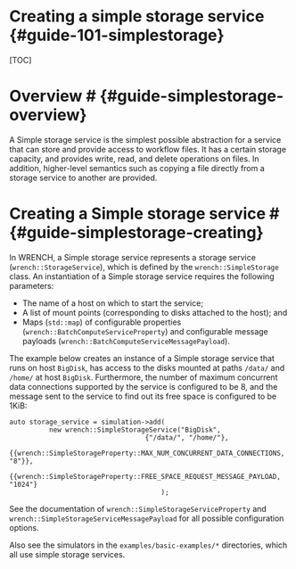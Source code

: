 Creating a simple storage service          {#guide-101-simplestorage}
============


[TOC]

# Overview #            {#guide-simplestorage-overview}

A Simple storage service is the simplest possible abstraction for a 
service that can store and provide access to workflow files. It has a certain storage
capacity, and provides write, read, and delete operations on files. 
In addition, higher-level semantics such as copying a file directly from a
storage service to another are provided.

# Creating a Simple storage service #        {#guide-simplestorage-creating}

In WRENCH, a Simple storage service represents a storage service
(`wrench::StorageService`), which is defined by the `wrench::SimpleStorage`
class. An instantiation of a Simple storage service requires the following
parameters:

- The name of a host on which to start the service;
- A list of mount points (corresponding to disks attached to the host); and
- Maps (`std::map`) of configurable properties (`wrench::BatchComputeServiceProperty`) and configurable message
  payloads (`wrench::BatchComputeServiceMessagePayload`).
  
The example below creates an instance of a Simple storage service
that runs on host `BigDisk`, has access to the disks mounted at paths
`/data/` and `/home/` at host `BigDisk`. 
Furthermore, the number of maximum concurrent data connections supported by
the service is configured to be 8, and
the message sent to the service to find out its free space is configured to be 1KiB:

~~~~~~~~~~~~~{.cpp}
auto storage_service = simulation->add(
          new wrench::SimpleStorageService("BigDisk", 
                                  {"/data/", "/home/"},
                                       {{wrench::SimpleStorageProperty::MAX_NUM_CONCURRENT_DATA_CONNECTIONS, "8"}},
                                       {{wrench::SimpleStorageProperty::FREE_SPACE_REQUEST_MESSAGE_PAYLOAD, "1024"}
                                      );
~~~~~~~~~~~~~

See the documentation of `wrench::SimpleStorageServiceProperty` and
`wrench::SimpleStorageServiceMessagePayload` for all possible configuration
options.

Also see the simulators in the `examples/basic-examples/*` directories, which all  use simple storage services.

